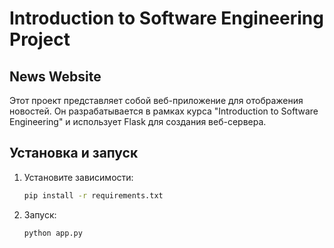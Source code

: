 # Introduction to Software Engineering Project

## News Website

Этот проект представляет собой веб-приложение для отображения новостей. Он разрабатывается в рамках курса "Introduction to Software Engineering" и использует Flask для создания веб-сервера.

## Установка и запуск

1. Установите зависимости:

   ```bash
   pip install -r requirements.txt

2. Запуск:

    ```bash
    python app.py